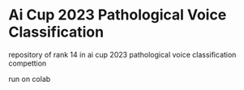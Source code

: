 # Ai Cup 2023 Pathological Voice Classification
repository of rank 14 in ai cup 2023 pathological voice classification compettion

run on colab
